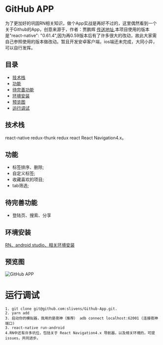 
# GitHub APP

为了更加好的巩固RN相关知识，做个App实战是再好不过的，这里偶然看到一个关于Github的App，创意来源于，作者：贾鹏辉 [传送地址](https://www.devio.org/tags/#React%20Native),本项目使用的版本是"react-native": "0.61.4",因为再0.59版本后有了许多很大的改动，故此大家需自己参照使用的版本做改动。暂且开发安卓客户端，ios端还未完成，大同小异，可以自行发挥。


## 目录

* [技术栈](#技术栈)
* [功能](#功能)
* [待完善功能](#待完善功能)
* [环境安装](#环境安装)
* [预览图](#预览图)
* [运行调试](#运行调试)


## 技术栈

react-native redux-thunk redux react React Navigation4.x。

## 功能

* 标签排序、删除;
* 自定义标签;
* 收藏喜欢的项目;
* tab筛选;

## 待完善功能

* 登陆页、搜索、分享

## 环境安装

[RN、android studio、相关环境安装](https://www.cnblogs.com/slivens/p/11654539.html)

## 预览图

![GitHub APP](./root/assets/images/github.gif)


# 运行调试

```
1. git clone git@github.com:slivens/Github-App.git.
2. yarn add
3. 启动你的模拟器，我用的是夜神（推荐） adb connect localhost:62001 (连接夜神端口)
3. react-native run-android
4.RN中还有许多坑位，包括关于 React Navigation4.x 导航器，以及相关环境的，可提issues，共同进步。

```




